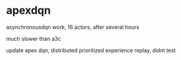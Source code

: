 # apexdqn
asynchronousdqn work, 16 actors, after several hours

much slower than a3c



update apex dqn, distributed prioritized experience replay, didnt test
